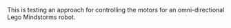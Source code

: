 This is testing an approach for controlling the motors for an omni-directional Lego Mindstorms robot. 
